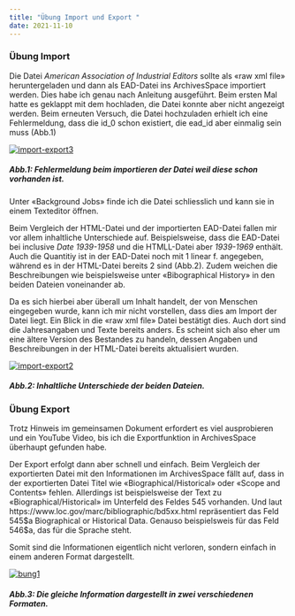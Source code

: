 ```yaml
---
title: "Übung Import und Export "
date: 2021-11-10
---
```

<h3> Übung Import</h3>
<p>Die Datei <i>American Association of Industrial Editors</i> sollte als «raw xml file» heruntergeladen und dann als EAD-Datei ins ArchivesSpace importiert werden. Dies habe ich genau nach Anleitung ausgeführt. Beim ersten Mal hatte es geklappt mit dem hochladen, die Datei konnte aber nicht angezeigt werden. Beim erneuten Versuch, die Datei hochzuladen erhielt ich eine Fehlermeldung, dass die id_0 schon existiert, die ead_id aber einmalig sein muss (Abb.1) </p>
<a href="https://ibb.co/DM5SYkM"><img src="https://i.ibb.co/t28Wzc2/import-export3.png" alt="import-export3" border="0"></a>
<h5><i>Abb.1: Fehlermeldung beim importieren der Datei weil diese schon vorhanden ist. </i></h5>

<p> Unter «Background Jobs» finde ich die Datei schliesslich und kann sie in einem Texteditor öffnen. </p>
<p> Beim Vergleich der HTML-Datei und der importierten EAD-Datei fallen mir vor allem inhaltliche Unterschiede auf. Beispielsweise, dass die EAD-Datei bei inclusive <i>Date 1939-1958</i> und die HTMLL-Datei aber <i>1939-1969</i> enthält. Auch die Quantitiy ist in der EAD-Datei noch mit 1 linear f. angegeben, während es in der HTML-Datei bereits 2 sind (Abb.2). Zudem weichen die Beschreibungen wie beispielsweise unter «Bibographical History» in den beiden Dateien voneinander ab. </p>
<p>Da es sich hierbei aber überall um Inhalt handelt, der von Menschen eingegeben wurde, kann ich mir nicht vorstellen, dass dies am Import der Datei liegt. Ein Blick in die «raw xml file» Datei bestätigt dies. Auch dort sind die Jahresangaben und Texte bereits anders. Es scheint sich also eher um eine ältere Version des Bestandes zu handeln, dessen Angaben und Beschreibungen in der HTML-Datei bereits aktualisiert wurden. </p>
<a href="https://ibb.co/RYwkG4F"><img src="https://i.ibb.co/NtBdgnv/import-export2.png" alt="import-export2" border="0"></a>
<h5><i>Abb.2: Inhaltliche Unterschiede der beiden Dateien. </i></h5>

<h3> Übung Export</h3>
<p>Trotz Hinweis im gemeinsamen Dokument erfordert es viel ausprobieren und ein YouTube Video, bis ich die Exportfunktion in ArchivesSpace überhaupt gefunden habe.</p>
<p>Der Export erfolgt dann aber schnell und einfach. Beim Vergleich der exportierten Datei mit den Informationen im ArchivesSpace fällt auf, dass in der exportierten Datei Titel wie «Biographical/Historical» oder «Scope and Contents» fehlen. Allerdings ist beispielsweise der Text zu «Biographical/Historical» im Unterfeld des Feldes 545 vorhanden. Und laut https://www.loc.gov/marc/bibliographic/bd5xx.html repräsentiert das Feld 545$a Biographical or Historical Data. Genauso beispielsweis für das Feld 546$a, das für die Sprache steht. </p>
<p>Somit sind die Informationen eigentlich nicht verloren, sondern einfach in einem anderen Format dargestellt.</p>

<a href="https://ibb.co/JnvpMrK"><img src="https://i.ibb.co/H7tPkGV/bung1.png" alt="bung1" border="0"></a>
<h5><i>Abb.3: Die gleiche Information dargestellt in zwei verschiedenen Formaten. </i></h5>




